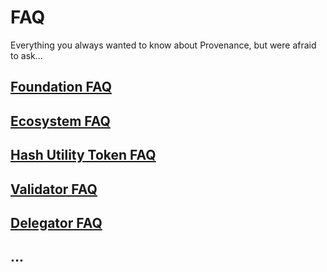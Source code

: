 # FAQ

Everything you always wanted to know about Provenance, but were afraid to ask…

## [Foundation FAQ](foundation-faq.md)

## [Ecosystem FAQ](ecosystem-faq.md)

## [Hash Utility Token FAQ](hash-utility-token-faq.md)

## [Validator FAQ](validator-faq.md)

## [Delegator FAQ](delegator-faq.md)

## ...



## 




